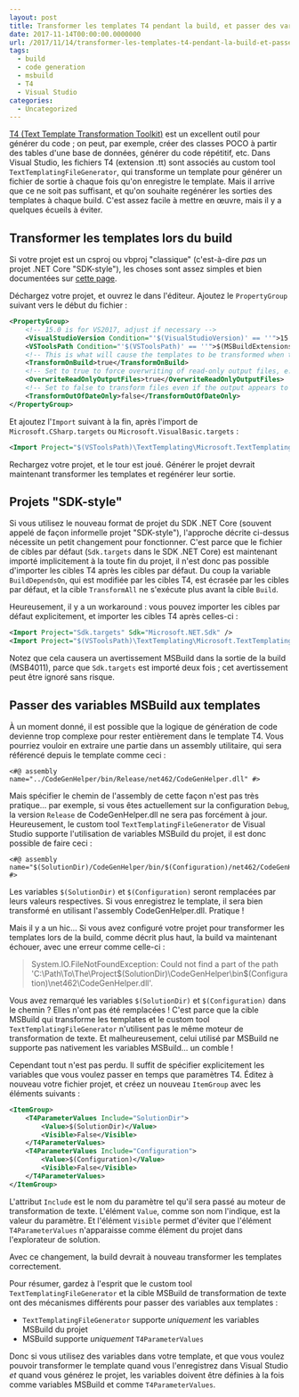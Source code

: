 ```yaml
---
layout: post
title: Transformer les templates T4 pendant la build, et passer des variables du projet
date: 2017-11-14T00:00:00.0000000
url: /2017/11/14/transformer-les-templates-t4-pendant-la-build-et-passer-des-variables-du-projet/
tags:
  - build
  - code generation
  - msbuild
  - T4
  - Visual Studio
categories:
  - Uncategorized
---
```



[T4 (Text Template Transformation Toolkit)](https://docs.microsoft.com/en-us/visualstudio/modeling/code-generation-and-t4-text-templates) est un excellent outil pour générer du code ; on peut, par exemple, créer des classes POCO à partir des tables d'une base de données, générer du code répétitif, etc. Dans Visual Studio, les fichiers T4 (extension .tt) sont associés au custom tool `TextTemplatingFileGenerator`, qui transforme un template pour générer un fichier de sortie à chaque fois qu'on enregistre le template. Mais il arrive que ce ne soit pas suffisant, et qu'on souhaite regénérer les sorties des templates à chaque build. C'est assez facile à mettre en œuvre, mais il y a quelques écueils à éviter.

## Transformer les templates lors du build

Si votre projet est un csproj ou vbproj "classique" (c'est-à-dire *pas* un projet .NET Core "SDK-style"), les choses sont assez simples et bien documentées sur [cette page](https://docs.microsoft.com/en-us/visualstudio/modeling/code-generation-in-a-build-process).

Déchargez votre projet, et ouvrez le dans l'éditeur. Ajoutez le `PropertyGroup` suivant vers le début du fichier :

```xml
<PropertyGroup>
    <!-- 15.0 is for VS2017, adjust if necessary -->
    <VisualStudioVersion Condition="'$(VisualStudioVersion)' == ''">15.0</VisualStudioVersion>
    <VSToolsPath Condition="'$(VSToolsPath)' == ''">$(MSBuildExtensionsPath32)\Microsoft\VisualStudio\v$(VisualStudioVersion)</VSToolsPath>
    <!-- This is what will cause the templates to be transformed when the project is built (default is false) -->
    <TransformOnBuild>true</TransformOnBuild>
    <!-- Set to true to force overwriting of read-only output files, e.g. if they're not checked out (default is false) -->
    <OverwriteReadOnlyOutputFiles>true</OverwriteReadOnlyOutputFiles>
    <!-- Set to false to transform files even if the output appears to be up-to-date (default is true)  -->
    <TransformOutOfDateOnly>false</TransformOutOfDateOnly>
</PropertyGroup>
```

Et ajoutez l'`Import` suivant à la fin, après l'import de `Microsoft.CSharp.targets` ou `Microsoft.VisualBasic.targets` :

```xml
<Import Project="$(VSToolsPath)\TextTemplating\Microsoft.TextTemplating.targets" />
```

Rechargez votre projet, et le tour est joué. Générer le projet devrait maintenant transformer les templates et regénérer leur sortie.

## Projets "SDK-style"

Si vous utilisez le nouveau format de projet du SDK .NET Core (souvent appelé de façon informelle projet "SDK-style"), l'approche décrite ci-dessus nécessite un petit changement pour fonctionner. C'est parce que le fichier de cibles par défaut (`Sdk.targets` dans le SDK .NET Core) est maintenant importé implicitement à la toute fin du projet, il n'est donc pas possible d'importer les cibles T4 après les cibles par défaut. Du coup la variable `BuildDependsOn`, qui est modifiée par les cibles T4, est écrasée par les cibles par défaut, et la cible `TransformAll` ne s'exécute plus avant la cible `Build`.

Heureusement, il y a un workaround : vous pouvez importer les cibles par défaut explicitement, et importer les cibles T4 après celles-ci :

```xml
<Import Project="Sdk.targets" Sdk="Microsoft.NET.Sdk" />
<Import Project="$(VSToolsPath)\TextTemplating\Microsoft.TextTemplating.targets" />
```

Notez que cela causera un avertissement MSBuild dans la sortie de la build (MSB4011), parce que `Sdk.targets` est importé deux fois ; cet avertissement peut être ignoré sans risque.

## Passer des variables MSBuild aux templates

À un moment donné, il est possible que la logique de génération de code devienne trop complexe pour rester entièrement dans le template T4. Vous pourriez vouloir en extraire une partie dans un assembly utilitaire, qui sera référencé depuis le template comme ceci :

```
<#@ assembly name="../CodeGenHelper/bin/Release/net462/CodeGenHelper.dll" #>
```

Mais spécifier le chemin de l'assembly de cette façon n'est pas très pratique... par exemple, si vous êtes actuellement sur la configuration `Debug`, la version `Release` de CodeGenHelper.dll ne sera pas forcément à jour. Heureusement, le custom tool `TextTemplatingFileGenerator` de Visual Studio supporte l'utilisation de variables MSBuild du projet, il est donc possible de faire ceci :

```
<#@ assembly name="$(SolutionDir)/CodeGenHelper/bin/$(Configuration)/net462/CodeGenHelper.dll" #>
```

Les variables `$(SolutionDir)` et `$(Configuration)` seront remplacées par leurs valeurs respectives. Si vous enregistrez le template, il sera bien transformé en utilisant l'assembly CodeGenHelper.dll. Pratique !

Mais il y a un hic... Si vous avez configuré votre projet pour transformer les templates lors de la build, comme décrit plus haut, la build va maintenant échouer, avec une erreur comme celle-ci :


> System.IO.FileNotFoundException: Could not find a part of the path 'C:\Path\To\The\Project\$(SolutionDir)\CodeGenHelper\bin\$(Configuration)\net462\CodeGenHelper.dll'.


Vous avez remarqué les variables `$(SolutionDir)` et `$(Configuration)` dans le chemin ? Elles n'ont pas été remplacées ! C'est parce que la cible MSBuild qui transforme les templates et le custom tool `TextTemplatingFileGenerator` n'utilisent pas le même moteur de transformation de texte. Et malheureusement, celui utilisé par MSBuild ne supporte pas nativement les variables MSBuild... un comble !

Cependant tout n'est pas perdu. Il suffit de spécifier explicitement les variables que vous voulez passer en temps que paramètres T4. Éditez à nouveau votre fichier projet, et créez un nouveau `ItemGroup` avec les éléments suivants :

```xml
<ItemGroup>
    <T4ParameterValues Include="SolutionDir">
        <Value>$(SolutionDir)</Value>
        <Visible>False</Visible>
    </T4ParameterValues>
    <T4ParameterValues Include="Configuration">
        <Value>$(Configuration)</Value>
        <Visible>False</Visible>
    </T4ParameterValues>
</ItemGroup>
```

L'attribut `Include` est le nom du paramètre tel qu'il sera passé au moteur de transformation de texte. L'élément `Value`, comme son nom l'indique, est la valeur du paramètre. Et l'élément `Visible` permet d'éviter que l'élément `T4ParameterValues` n'apparaisse comme élément du projet dans l'explorateur de solution.

Avec ce changement, la build devrait à nouveau transformer les templates correctement.

Pour résumer, gardez à l'esprit que le custom tool `TextTemplatingFileGenerator` et la cible MSBuild de transformation de texte ont des mécanismes différents pour passer des variables aux templates :

- `TextTemplatingFileGenerator` supporte *uniquement* les variables MSBuild du projet
- MSBuild supporte *uniquement* `T4ParameterValues`


Donc si vous utilisez des variables dans votre template, et que vous voulez pouvoir transformer le template quand vous l'enregistrez dans Visual Studio *et* quand vous générez le projet, les variables doivent être définies à la fois comme variables MSBuild et comme `T4ParameterValues`.


